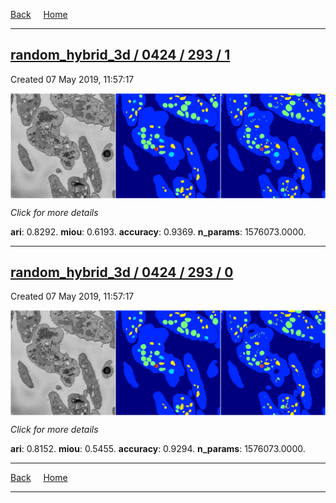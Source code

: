 
[Back](..)&nbsp;&nbsp;&nbsp;&nbsp;&nbsp;[Home](https://leapmanlab.github.io/snapshots)

---

<div class="summary"><a href="1"><h2>random_hybrid_3d / 0424 / 293 / 1</h2></a><p>Created 07 May 2019, 11:57:17
</p><a href="1"><img src="1/media/summary.png" align="center"></a><p>
<i>Click for more details</i>
</p></div>

**ari**: 0.8292. **miou**: 0.6193. **accuracy**: 0.9369. **n_params**: 1576073.0000. 

---

<div class="summary"><a href="0"><h2>random_hybrid_3d / 0424 / 293 / 0</h2></a><p>Created 07 May 2019, 11:57:17
</p><a href="0"><img src="0/media/summary.png" align="center"></a><p>
<i>Click for more details</i>
</p></div>

**ari**: 0.8152. **miou**: 0.5455. **accuracy**: 0.9294. **n_params**: 1576073.0000. 

---

[Back](..)&nbsp;&nbsp;&nbsp;&nbsp;&nbsp;[Home](https://leapmanlab.github.io/snapshots)

---